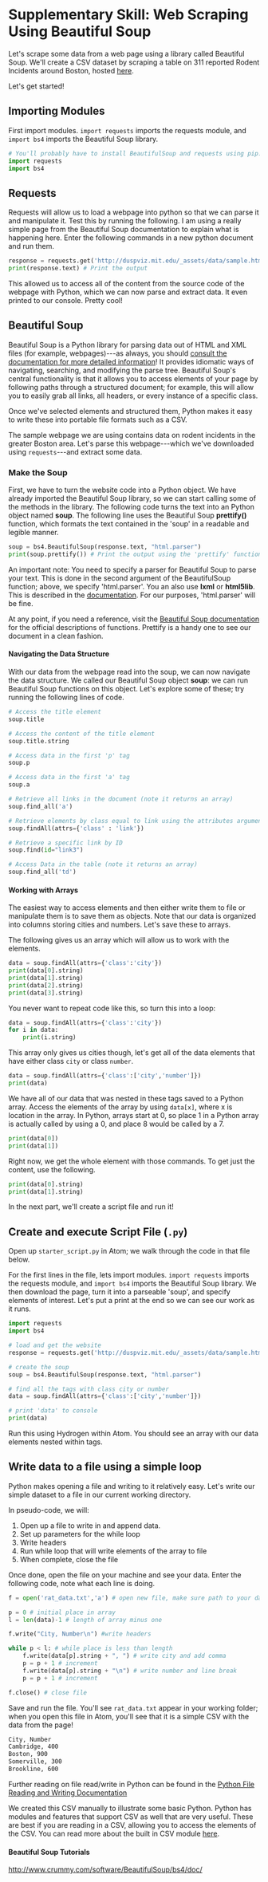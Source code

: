 # Supplementary Skill: Web Scraping Using Beautiful Soup

Let's scrape some data from a web page using a library called Beautiful Soup. We'll create a CSV dataset by scraping a table on 311 reported Rodent Incidents around Boston, hosted [here](http://duspviz.mit.edu/_assets/data/sample.html).

Let's get started!

## Importing Modules

First import modules. `import requests` imports the requests module, and `import bs4` imports the Beautiful Soup library.

```python
# You'll probably have to install BeautifulSoup and requests using pip.
import requests
import bs4
```

## Requests

Requests will allow us to load a webpage into python so that we can parse it and manipulate it. Test this by running the following. I am using a really simple page from the Beautiful Soup documentation to explain what is happening here. Enter the following commands in a new python document and run them.


```python
response = requests.get('http://duspviz.mit.edu/_assets/data/sample.html')
print(response.text) # Print the output
```

This allowed us to access all of the content from the source code of the webpage with Python, which we can now parse and extract data. It even printed to our console. Pretty cool!

## Beautiful Soup

Beautiful Soup is a Python library for parsing data out of HTML and XML files (for example, webpages)---as always, you should [consult the documentation for more detailed information](https://www.crummy.com/software/BeautifulSoup/bs4/doc/)! It provides idiomatic ways of navigating, searching, and modifying the parse tree. Beautiful Soup's central functionality is that it allows you to access elements of your page by following paths through a structured document; for example, this will allow you to easily grab all links, all headers, or every instance of a specific class.

Once we've selected elements and structured them, Python makes it easy to write these into portable file formats such as a CSV.

The sample webpage we are using contains data on rodent incidents in the greater Boston area. Let's parse this webpage---which we've downloaded using `requests`---and extract some data.

### Make the Soup

First, we have to turn the website code into a Python object. We have already imported the Beautiful Soup library, so we can start calling some of the methods in the library. The following code turns the text into an Python object named **soup**. The following line uses the Beautiful Soup **prettify()** function, which formats the text contained in the 'soup' in a readable and legible manner.

```python
soup = bs4.BeautifulSoup(response.text, "html.parser")
print(soup.prettify()) # Print the output using the 'prettify' function
```

An important note: You need to specify a parser for Beautiful Soup to parse your text. This is done in the second argument of the BeautifulSoup function; above, we specify 'html.parser'. You an also use **lxml** or **html5lib**. This is described in the [documentation](https://www.crummy.com/software/BeautifulSoup/bs4/doc/#installing-a-parser). For our purposes, 'html.parser' will be fine.

At any point, if you need a reference, visit the [Beautiful Soup documentation](https://www.crummy.com/software/BeautifulSoup/bs4/doc/#) for the official descriptions of functions. Prettify is a handy one to see our document in a clean fashion.

#### Navigating the Data Structure

With our data from the webpage read into the soup, we can now navigate the data structure. We called our Beautiful Soup object **soup**: we can run Beautiful Soup functions on this object. Let's explore some of these; try running the following lines of code.


```python
# Access the title element
soup.title
```


```python
# Access the content of the title element
soup.title.string
```


```python
# Access data in the first 'p' tag
soup.p
```


```python
# Access data in the first 'a' tag
soup.a
```


```python
# Retrieve all links in the document (note it returns an array)
soup.find_all('a')
```


```python
# Retrieve elements by class equal to link using the attributes argument
soup.findAll(attrs={'class' : 'link'})
```


```python
# Retrieve a specific link by ID
soup.find(id="link3")
```


```python
# Access Data in the table (note it returns an array)
soup.find_all('td')
```

#### Working with Arrays

The easiest way to access elements and then either write them to file or manipulate them is to save them as objects. Note that our data is organized into columns storing cities and numbers. Let's save these to arrays.

The following gives us an array which will allow us to work with the elements.

```python
data = soup.findAll(attrs={'class':'city'})
print(data[0].string)
print(data[1].string)
print(data[2].string)
print(data[3].string)
```

You never want to repeat code like this, so turn this into a loop:

```python
data = soup.findAll(attrs={'class':'city'})
for i in data:
    print(i.string)
```

This array only gives us cities though, let's get all of the data elements that have either class `city` or class `number`.

```python
data = soup.findAll(attrs={'class':['city','number']})
print(data)
```

We have all of our data that was nested in these tags saved to a Python array. Access the elements of the array by using `data[x]`, where x is location in the array. In Python, arrays start at 0, so place 1 in a Python array is actually called by using a 0, and place 8 would be called by a 7.

```python
print(data[0])
print(data[1])
```

Right now, we get the whole element with those commands. To get just the content, use the following.


```python
print(data[0].string)
print(data[1].string)
```

In the next part, we'll create a script file and run it!

## Create and execute Script File (`.py`)

Open up `starter_script.py` in Atom; we walk through the code in that file below.

For the first lines in the file, lets import modules. `import requests` imports the requests module, and `import bs4` imports the Beautiful Soup library. We then download the page, turn it into a parseable 'soup', and specify elements of interest. Let's put a print at the end so we can see our work as it runs.

```python
import requests
import bs4

# load and get the website
response = requests.get('http://duspviz.mit.edu/_assets/data/sample.html')

# create the soup
soup = bs4.BeautifulSoup(response.text, "html.parser")

# find all the tags with class city or number
data = soup.findAll(attrs={'class':['city','number']})

# print 'data' to console
print(data)
```

Run this using Hydrogen within Atom. You should see an array with our data elements nested within tags.

## Write data to a file using a simple loop

Python makes opening a file and writing to it relatively easy. Let's write our simple dataset to a file in our current working directory.

In pseudo-code, we will:

1. Open up a file to write in and append data.
2. Set up parameters for the while loop
3. Write headers
4. Run while loop that will write elements of the array to file
5. When complete, close the file

Once done, open the file on your machine and see your data. Enter the following code, note what each line is doing.

```python
f = open('rat_data.txt','a') # open new file, make sure path to your data file is correct

p = 0 # initial place in array
l = len(data)-1 # length of array minus one

f.write("City, Number\n") #write headers

while p < l: # while place is less than length
    f.write(data[p].string + ", ") # write city and add comma
    p = p + 1 # increment
    f.write(data[p].string + "\n") # write number and line break
    p = p + 1 # increment

f.close() # close file
```

Save and run the file. You'll see `rat_data.txt` appear in your working folder; when you open this file in Atom, you'll see that it is a simple CSV with the data from the page!

```sh
City, Number
Cambridge, 400
Boston, 900
Somerville, 300
Brookline, 600
```

Further reading on file read/write in Python can be found in the [Python File Reading and Writing Documentation](https://docs.python.org/3/tutorial/inputoutput.html#reading-and-writing-files)

We created this CSV manually to illustrate some basic Python. Python has modules and features that support CSV as well that are very useful. These are best if you are reading in a CSV, allowing you to access the elements of the CSV. You can read more about the built in CSV module [here](https://docs.python.org/3/library/csv.html).

#### Beautiful Soup Tutorials
http://www.crummy.com/software/BeautifulSoup/bs4/doc/

